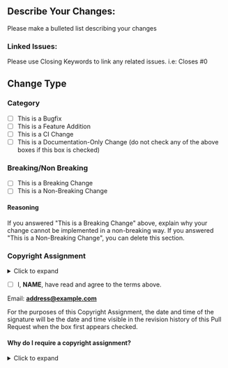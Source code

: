 ## Describe Your Changes:
Please make a bulleted list describing your changes

### Linked Issues:
Please use Closing Keywords to link any related issues. i.e:
Closes #0

## Change Type
### Category
- [ ] This is a Bugfix
- [ ] This is a Feature Addition
- [ ] This is a CI Change
- [ ] This is a Documentation-Only Change (do not check any of the above boxes if this box is checked)
### Breaking/Non Breaking
- [ ] This is a Breaking Change
- [ ] This is a Non-Breaking Change

#### Reasoning
If you answered "This is a Breaking Change" above, explain why your
change cannot be implemented in a non-breaking way. If you answered "This is a Non-Breaking Change", you can delete this section.

### Copyright Assignment
<details>
<summary> Click to expand </summary>
By submitting this Pull Request, I, **NAME**, warrant that I am (or have the legal authority to represent) the sole copyright holder of the changes and enhancements ("the Work") submitted, and that I have the right and power to enter into this agreement. I hereby transfer to Joshua Levin ("Assignee"), my entire right, title, and interest (including all rights under copyright) in the the Work to the software to which this Pull Request is submitted ("the Program"). The Work hereby assigned shall also include any future revisions of The Work hereafter made by me. 

I agree that if I have or acquire hereafter any intellectual property interest dominating the Program enhanced by the Work, such dominating interest will not be used to undermine the effect of this copyright assignment. (i.e Assignee and the general public will be licenced to use, in this program and any derivative works, without royalty or limitation, the subject matter of the dominating interest.)

After submitting this Pull Request (and agreeing to this copyright assignment), Assignee continues to grant you non-exlusive rights to use the Work using the same license under which the Program is released to the public. This license may change for new releases at any time. Asignee reserves the right to stop distributing copies of any given release to you or the general public at any time.

Clicking the box below (or placing an "x" within it, per the syntax of GitHub Pull Requests) is considered an electronic signature. By clicking the box and submitting this Pull Request, you are agreeing that your electronic signature is the legal equivalent of your manual signature on this Copyright Assignment if it was printed out, signed, and mailed or faxed to the Assignee.
</details>

- [ ] I, **NAME**, have read and agree to the terms above.

Email: **address@example.com**

For the purposes of this Copyright Assignment, the date and time of the signature will be the date and time visible in the revision history of this Pull Request when the box first appears checked.

#### Why do I require a copyright assignment?
<details>
<summary> Click to expand </summary>
I require a copyright assignment for changes to my projects for the same reason as the Free Software Foundation, and they do a much better job of explaining it in at https://www.gnu.org/licenses/why-assign.en.html than I could ever do.


Please email any questions about the copyright assignment to COPYRIGHT@morpheus636.com
</details>

